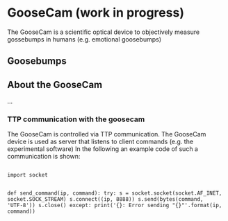 <H1> GooseCam (work in progress)</H1>
<p>The GooseCam is a scientific optical device to objectively measure gossebumps in humans (e.g. emotional goosebumps) </p>

<H2>Goosebumps</H2>

<H2>About the GooseCam</H2>
<p>...</p>
<H3>TTP communication with the goosecam</H3>
<p>The GooseCam is controlled via TTP communication. The GooseCam device is used as server that listens to client commands (e.g. the experimental software) In the following an example code of such a communication is shown:</p>
<code class = 'prettyfy'> 
import socket
  
def send_command(ip, command):
  try:
    s = socket.socket(socket.AF_INET, socket.SOCK_STREAM)
    s.connect((ip, 8888))
    s.send(bytes(command, 'UTF-8'))
    s.close()
  except:
    print('{}: Error sending "{}"'.format(ip, command))
</code>
